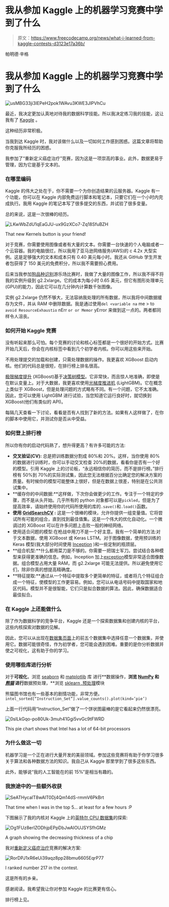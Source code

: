 # 我从参加 Kaggle 上的机器学习竞赛中学到了什么

> 原文：<https://www.freecodecamp.org/news/what-i-learned-from-kaggle-contests-d3123e17a36b/>

帕明德·辛格

# 我从参加 Kaggle 上的机器学习竞赛中学到了什么

![usMBG33ji3IEPeH2pok1WAvu3KWE3JlPVhCu](img/c06e105dd74f8f606a4f8704e3c7216a.png)

最近，我决定更加认真地对待我的数据科学技能。所以我决定练习我的技能，这让我有了 [Kaggle](http://kaggle.com) 。

这种经历非常积极。

当我到达 Kaggle 时，我对该做什么以及一切如何工作感到困惑。这篇文章将帮助你克服我所经历的困惑。

我参加了“重新定义癌症治疗”竞赛，因为这是一项崇高的事业。此外，数据更易于管理，因为它是基于文本的。

### 在哪里编码

Kaggle 的伟大之处在于，你不需要一个为你创造结果的云服务器。Kaggle 有一个功能，你可以在 Kaggle 内部免费运行脚本和笔记本，只要它们在一个小时内完成执行。我用 Kaggle 的笔记本写了很多提交的东西，并试验了很多变量。

总的来说，这是一次很棒的经历。

![LKwWbZdU1qEaGJU-ux9GzXCo7-Zq18SfuBZH](img/3b15049fba4d1d07ecf618bc545fc327.png)

That new Kernels button is your friend!

对于竞赛，你需要使用图像或者有大量的文本。你需要一台快速的个人电脑或者一个云容器。我的电脑很烂，所以我用了亚马逊网络服务(AWS)的 c 4.2x 大型实例。这是足够强大的文本和成本只有 0.40 美元每小时。我还从 GitHub 学生开发者包获得了 150 美元的免费积分，所以我不需要担心费用。

后来当我参加[狗品种识别](https://www.kaggle.com/c/dog-breed-identification)游乐场比赛时，我做了大量的图像工作，所以我不得不将我的实例升级到 g2.2xlarge。它的成本为每小时 0.65 美元，但它有图形处理单元(GPU)的能力，因此它可以在几分钟内计算数千张图像。

实例 g2.2xlarge 仍然不够大，无法容纳我处理的所有数据，所以我将中间数据缓存为文件，并从 RAM 中删除数据。我是通过使用`del <variable na` me > to `avoid ResourceExhaustio` nErr `or or Memor` yError 来做到这一点的。两者都同样令人沮丧。

### 如何开始 Kaggle 竞赛

没有听起来那么可怕。每个竞赛的讨论和核心标签都是一个很好的开始方式。比赛开始几天后，你会在内核标签中看到几个初学者内核。你可以用这些来开始。

不用处理提交的加载和创建，只需处理数据的操作。我更喜欢 XGBoost 启动内核。他们的代码总是很短，在排行榜上排名很高。

[极限梯度提升](http://xgboost.readthedocs.io/en/latest/) (XGBoost)基于[决策树模型](https://en.wikipedia.org/wiki/Decision_tree_learning)。它非常快，而且惊人地准确，即使是在默认变量上。对于大数据，我更喜欢使用[光梯度推进机](http://lightgbm.readthedocs.io/en/latest/) (LightGBM)。它在概念上类似于 XGBoost，但是处理问题的方式略有不同。有一个问题，它不太准确。因此，您可以使用 LightGBM 进行试验，当您知道它运行良好时，就切换到 XGBoost(他们有类似的 API)。

每隔几天查看一下讨论，看看是否有人找到了新的方法。如果有人这样做了，在你的脚本中使用它，并测试你是否从中受益。

### **如何登上排行榜**

所以你有你的启动代码熟了，想升得更高？有许多可能的方法:

*   **交叉验证(CV):** 总是把训练数据分割成 80%和 20%。这样，当你使用 80%的数据进行训练时，你可以手动交叉检查 20%的数据，看看你是否有一个好的模型。引用 Kaggle 上的讨论板，“永远相信你的简历，而不是排行榜。”排行榜有 50%到 70%的实际测试集，因此您无法根据百分比确定您的解决方案的质量。有时候你的模型可能整体上很好，但是在数据上很差，特别是在公共测试集中。
*   **缓存你的中间数据:**这样做，下次你会做更少的工作。专注于一个特定的步骤，而不是从头开始。几乎所有的 python 对象都可以是`pickled`，但是为了提高效率，请始终使用你的代码所使用的库的`.save()`和`.load()`函数。
*   **使用 [GridSearchCV](http://scikit-learn.org/stable/modules/generated/sklearn.model_selection.GridSearchCV.html) :** 这是一个很棒的模块，允许你提供一组变量值。它将尝试所有可能的组合，直到找到最佳值集。这是一个伟大的优化自动化。一个微调过的 XGBoost 可以在许多问题上击败一般的神经网络。
*   使用适合问题的模型:在枪战中用刀不是一个好主意。我有一个简单的方法:对于文本数据，使用 XGBoost 或 Keras LSTM。对于图像数据，使用预训练的 Keras 模型(我大部分时间使用 [Inception](https://keras.io/applications/#inceptionv3) )和一些定制的瓶颈层。
*   **组合机型:**什么都用菜刀是不够的。你需要一把瑞士军刀。尝试结合各种模型来获得更准确的信息。例如，Inception 加上[exception](https://arxiv.org/abs/1610.02357)模型非常适合图像数据。组合模型占用大量 RAM，而 g2.2xlarge 可能无法提供。所以避免使用它们，除非你真的想提高精确度。
*   **特征提取:**通过从一个特征中提取多个更简单的特征，或者将几个特征组合成一个特征，使模型的工作更容易。例如，您可以从电话号码中提取国家和地区代码。模型并不是很智能，它们只是拟合数据的算法。因此，确保数据适合最佳拟合。

### 在 Kaggle 上还能做什么

除了作为数据科学的竞争平台，Kaggle 还是一个探索数据集和创建内核的平台，这些内核探索对数据的见解。

因此，您可以从出现在[数据集页面](https://www.kaggle.com/datasets)上的前五个数据集中选择任意一个数据集，并使用它。数据可能很奇怪，作为初学者，您可能会遇到困难。重要的是你分析数据并使之可视化，这有助于你的学习。

### 使用哪些库进行分析

对于**可视化**，浏览 [seaborn](https://seaborn.pydata.org/) 和 [matplotlib](https://matplotlib.org/) 库
进行**数据操作，**浏览 [NumPy](http://www.numpy.org/) 和 [*熊猫*](http://pandas.pydata.org/)
进行**数据预处理，**浏览 [sklearn .预处理](http://scikit-learn.org/stable/modules/generated/sklearn.preprocessing.StandardScaler.html)模块

熊猫图书馆也有一些基本的剧情功能，非常方便。
`intel_sorted[“Instruction_Set”].value_counts().plot(kind=’pie’)`

上面一行代码用“Instruction_Set”做了一个饼状图最棒的是它看起来仍然很漂亮。

![0sILkGqo-po80Uk-3muh41Ggi5vvGc9tFWRD](img/a7e9682cf57223452289a12427437c0a.png)

This pie chart shows that Intel has a lot of 64-bit processors

### 为什么做这一切

机器学习是一个正在进行大量开发的美丽领域。参加这些竞赛将有助于你学习很多关于算法和各种数据方法的知识。我自己从 Kaggle 那里学到了很多这些东西。

此外，能够说“我的人工智能在<insert contest="" name="" here="">的前 15%”是相当有趣的。</insert>

### 我旅途中的一些额外收获

![SeATHycaIT8wAlT0Dj4Qm14dS-rmmV6PkBrt](img/df3e9be92909d3805758a8f1955e2a44.png)

That time when I was in the top 5… at least for a few hours :P

下图展示了我的内核对 Kaggle 上的[英特尔 CPU 数据集](https://www.kaggle.com/trion129/intel-cpus-eda)的探索:

![Og1FUz8erIZODhjpEPpDbJwAIOUJSYSfhGMz](img/1185b41d3d024b67032c14b41d7a34d4.png)

A graph showing the decreasing thickness of a chip

我对[重新定义癌症治疗](https://www.kaggle.com/trion129/lightgbm-version)竞赛的解决方案:

![RorDPJ1xR6eUi39aqz8pp28bmu6605EqrP77](img/85773575e3a869556c8f7345edd13c76.png)

I ranked number 217 in the contest.

这是所有的乡亲。

感谢阅读。我希望我让你对参加 Kaggle 的比赛更有信心。

排行榜上见。